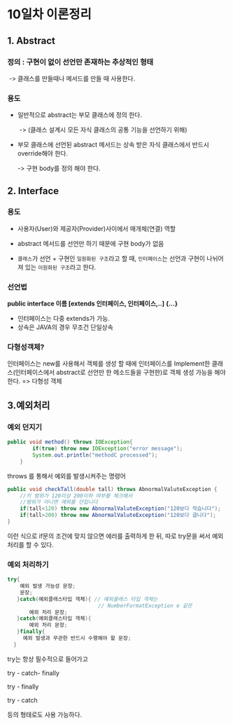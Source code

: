 # 10일차 이론정리 



## 1. Abstract

### 정의 : 구현이 없이 선언만 존재하는 추상적인 형태

​			-> 클래스를 만들때나 메서드를 만들 때 사용한다.

### 용도 

- 일반적으로 abstract는 부모 클래스에 정의 한다.

  ​	-> (클래스 설계시 모든 자식 클래스의 공통 기능을 선언하기 위해)

- 부모 클래스에 선언된 abstract 메서드는 상속 받은 자식 클래스에서 반드시 override해야 한다.

  -> 구현 body를 정의 해야 한다.

 

## 2. Interface

### 용도 

- 사용자(User)와 제공자(Provider)사이에서 매개체(연결) 역할

- abstract 메서드를 선언만 하기 때문에 구현 body가 없음

- `클래스`가 선언 + 구현인 `일원화된 구조`라고 할 때, `인터페이스`는 선언과 구현이 나뉘어져 있는 `이원화된 구조`라고 한다.

  

### 선언법

 **public interface 이름 [extends 인터페이스, 인터페이스,..] {...}**

- 인터페이스는 다중 extends가 가능.
- 상속은 JAVA의 경우 무조건 단일상속

### 다형성객체?

인터페이스는 new를 사용해서 객체를 생성 할 때에 인터페이스를 Implement한 클래스(인터페이스에서 abstract로 선언만 한 메소드들을 구현한)로 객체 생성 가능을 해야한다.  => 다형성 객체



## 3.예외처리 

### 예외 던지기

```java
public void method() throws IOException{
		if(true) throw new IOException("error message");
		System.out.println("methodC processed");
	}
```

throws 를 통해서 예외를 발생시켜주는 명령어

```java
public void checkTall(double tall) throws AbnormalValuteException {
	//키 범위가 120이상 200이하 여부를 체크해서
	//범위가 아니면 예외를 던집니다
	if(tall<120) throw new AbnormalValuteException("120보다 작습니다");
	if(tall>200) throw new AbnormalValuteException("120보다 큽니다");
}
```

이런 식으로 if문의 조건에 맞지 않으면 에러를 출력하게 한 뒤, 따로 try문을 써서 예외 처리를 할 수 있다.

### 예외 처리하기

```java
try{
    예외 발생 가능성 문장;
    문장;
   }catch(예외클래스타입 객체){ // 예외클래스 타입 객체는 
    						 //	NumberFormatException e 같은 							   // 것이 들어간다.
       예외 처리 문장;
   }catch(예외클래스타입 객체){
       예외 처리 문장;
   }finally{
     예외 발생과 무관한 반드시 수행해야 할 문장;
  }
```

try는 항상 필수적으로 들어가고

try - catch- finally

try - finally

try - catch

등의 형태로도 사용 가능하다.